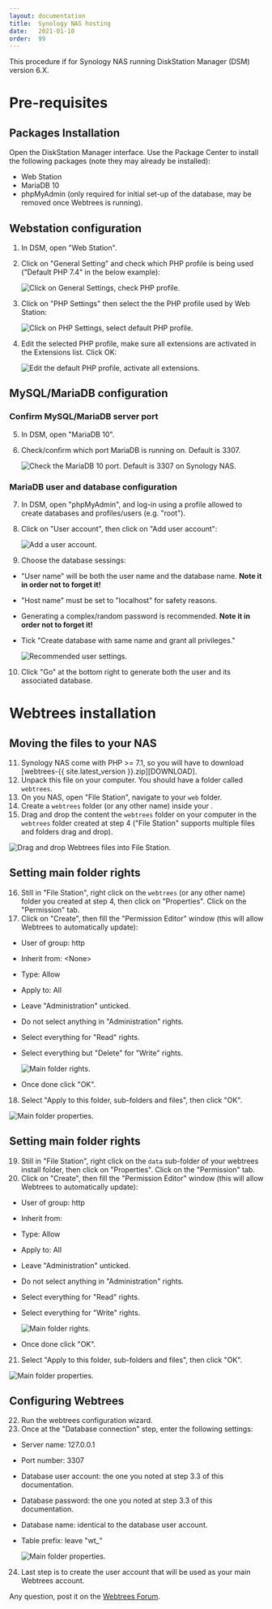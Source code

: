 ```yaml
---
layout: documentation
title:  Synology NAS hosting
date:   2021-01-10
order:  99
---
```


This procedure if for Synology NAS running DiskStation Manager (DSM) version 6.X.

# Pre-requisites

## Packages Installation

Open the DiskStation Manager interface. Use the Package Center to install the following packages (note they may already be installed):
* Web Station
* MariaDB 10
* phpMyAdmin (only required for initial set-up of the database, may be removed once Webtrees is running).

## Webstation configuration

1. In DSM, open "Web Station".
2. Click on "General Setting" and check which PHP profile is being used ("Default PHP 7.4" in the below example):

   ![Click on General Settings, check PHP profile.](../assets/img/synology/WS-GeneralSettings.png)

3. Click on "PHP Settings" then select the the PHP profile used by Web Station:

   ![Click on PHP Settings, select default PHP profile.](../assets/img/synology/WS-PHPSettings.png)

4. Edit the selected PHP profile, make sure all extensions are activated in the Extensions list. Click OK:

   ![Edit the default PHP profile, activate all extensions.](../assets/img/synology/WS-PHPProfileSettings.png)

## MySQL/MariaDB configuration

### Confirm MySQL/MariaDB server port

5. In DSM, open "MariaDB 10".
6. Check/confirm which port MariaDB is running on. Default is 3307.

   ![Check the MariaDB 10 port. Default is 3307 on Synology NAS.](../assets/img/synology/WS-MariaDBSettings.png)

### MariaDB user and database configuration

7. In DSM, open "phpMyAdmin", and log-in using a profile allowed to create databases and profiles/users (e.g. "root").
8. Click on "User account", then click on "Add user account":

   ![Add a user account.](../assets/img/synology/WS-MariaUserAccounts.png)

9. Choose the database sessings:
- "User name" will be both the user name and the database name. **Note it in order not to forget it!**
- "Host name" must be set to "localhost" for safety reasons.
- Generating a complex/random password is recommended. **Note it in order not to forget it!**
- Tick "Create database with same name and grant all privileges."

   ![Recommended user settings.](../assets/img/synology/WS-MariaUserAccountsSettings.png)

10. Click "Go" at the bottom right to generate both the user and its associated database.

# Webtrees installation

## Moving the files to your NAS

11. Synology NAS come with PHP >= 7.1, so you will have to download [webtrees-{{ site.latest_version }}.zip][DOWNLOAD].
12. Unpack this file on your computer.  You should have a folder called `webtrees`.
13. On you NAS, open "File Station", navigate to your `web` folder.
14. Create a `webtrees` folder (or any other name) inside your .
15. Drag and drop the content the `webtrees` folder on your computer in the `webtrees` folder created at step 4 ("File Station" supports multiple files and folders drag and drop).

   ![Drag and drop Webtrees files into File Station.](../assets/img/synology/WS-MoveWebtreesFiles.png)

## Setting main folder rights

16. Still in "File Station", right click on the `webtrees` (or any other name) folder you created at step 4, then click on "Properties". Click on the "Permission" tab.
17. Click on "Create", then fill the "Permission Editor" window (this will allow Webtrees to automatically update):
- User of group: http
- Inherit from: \<None\>
- Type: Allow
- Apply to: All
- Leave "Administration" unticked.
- Do not select anything in "Administration" rights.
- Select everything for "Read" rights.
- Select everything but "Delete" for "Write" rights.

   ![Main folder rights.](../assets/img/synology/WS-MainFolderRights.png)

- Once done click "OK".
18.  Select "Apply to this folder, sub-folders and files", then click "OK".

   ![Main folder properties.](../assets/img/synology/WS-MainFolderProperties.png)

## Setting main folder rights

19. Still in "File Station", right click on the `data` sub-folder of your webtrees install folder, then click on "Properties". Click on the "Permission" tab.
20. Click on "Create", then fill the "Permission Editor" window (this will allow Webtrees to automatically update):
- User of group: http
- Inherit from: <None>
- Type: Allow
- Apply to: All
- Leave "Administration" unticked.
- Do not select anything in "Administration" rights.
- Select everything for "Read" rights.
- Select everything for "Write" rights.

   ![Main folder rights.](../assets/img/synology/WS-DataFolderRights.png)

- Once done click "OK".
21. Select "Apply to this folder, sub-folders and files", then click "OK".

   ![Main folder properties.](../assets/img/synology/WS-MainFolderProperties.png)

## Configuring Webtrees

22. Run the webtrees configuration wizard.
23. Once at the "Database connection" step, enter the following settings:
- Server name: 127.0.0.1
- Port number: 3307
- Database user account: the one you noted at step 3.3 of this documentation.
- Database password: the one you noted at step 3.3 of this documentation.
- Database name: identical to the database user account.
- Table prefix: leave "wt_"
  
   ![Main folder properties.](../assets/img/synology/WS-MainFolderProperties.png)

24. Last step is to create the user account that will be used as your main Webtrees account.

Any question, post it on the [Webtrees Forum](https://www.webtrees.net/index.php/en/forum).
